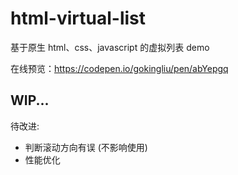 # html-virtual-list

基于原生 html、css、javascript 的虚拟列表 demo

在线预览：https://codepen.io/gokingliu/pen/abYepgq

## WIP...

待改进:
- 判断滚动方向有误 (不影响使用)
- 性能优化
